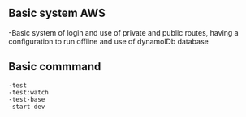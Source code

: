 ## Basic system AWS
 -Basic system of login and use of private and public routes, having a configuration to run offline and use of dynamolDb database

## Basic commmand 
    -test
    -test:watch
    -test-base
    -start-dev
